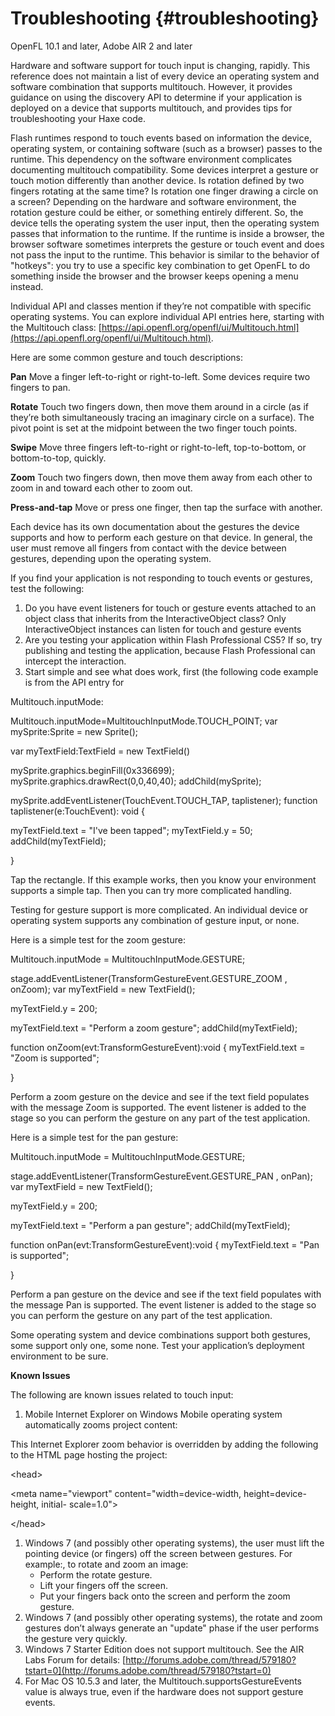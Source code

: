 # Troubleshooting {#troubleshooting}

OpenFL 10.1 and later, Adobe AIR 2 and later

Hardware and software support for touch input is changing, rapidly. This reference does not maintain a list of every device an operating system and software combination that supports multitouch. However, it provides guidance on using the discovery API to determine if your application is deployed on a device that supports multitouch, and provides tips for troubleshooting your Haxe code.

Flash runtimes respond to touch events based on information the device, operating system, or containing software (such as a browser) passes to the runtime. This dependency on the software environment complicates documenting multitouch compatibility. Some devices interpret a gesture or touch motion differently than another device. Is rotation defined by two fingers rotating at the same time? Is rotation one finger drawing a circle on a screen? Depending on the hardware and software environment, the rotation gesture could be either, or something entirely different. So, the device tells the operating system the user input, then the operating system passes that information to the runtime. If the runtime is inside a browser, the browser software sometimes interprets the gesture or touch event and does not pass the input to the runtime. This behavior is similar to the behavior of "hotkeys": you try to use a specific key combination to get OpenFL to do something inside the browser and the browser keeps opening a menu instead.

Individual API and classes mention if they’re not compatible with specific operating systems. You can explore individual API entries here, starting with the Multitouch class: [https://api.openfl.org/openfl/ui/Multitouch.html](https://api.openfl.org/openfl/ui/Multitouch.html).

Here are some common gesture and touch descriptions:

**Pan** Move a finger left-to-right or right-to-left. Some devices require two fingers to pan.

**Rotate** Touch two fingers down, then move them around in a circle (as if they’re both simultaneously tracing an imaginary circle on a surface). The pivot point is set at the midpoint between the two finger touch points.

**Swipe** Move three fingers left-to-right or right-to-left, top-to-bottom, or bottom-to-top, quickly.

**Zoom** Touch two fingers down, then move them away from each other to zoom in and toward each other to zoom out.

**Press-and-tap** Move or press one finger, then tap the surface with another.

Each device has its own documentation about the gestures the device supports and how to perform each gesture on that device. In general, the user must remove all fingers from contact with the device between gestures, depending upon the operating system.

If you find your application is not responding to touch events or gestures, test the following:

1.  Do you have event listeners for touch or gesture events attached to an object class that inherits from the InteractiveObject class? Only InteractiveObject instances can listen for touch and gesture events
2.  Are you testing your application within Flash Professional CS5? If so, try publishing and testing the application, because Flash Professional can intercept the interaction.
3.  Start simple and see what does work, first (the following code example is from the API entry for

Multitouch.inputMode:

Multitouch.inputMode=MultitouchInputMode.TOUCH_POINT; var mySprite:Sprite = new Sprite();

var myTextField:TextField = new TextField()

mySprite.graphics.beginFill(0x336699); mySprite.graphics.drawRect(0,0,40,40); addChild(mySprite);

mySprite.addEventListener(TouchEvent.TOUCH_TAP, taplistener); function taplistener(e:TouchEvent): void {

myTextField.text = "I've been tapped"; myTextField.y = 50; addChild(myTextField);

}

Tap the rectangle. If this example works, then you know your environment supports a simple tap. Then you can try more complicated handling.

Testing for gesture support is more complicated. An individual device or operating system supports any combination of gesture input, or none.

Here is a simple test for the zoom gesture:

Multitouch.inputMode = MultitouchInputMode.GESTURE;

stage.addEventListener(TransformGestureEvent.GESTURE_ZOOM , onZoom); var myTextField = new TextField();

myTextField.y = 200;

myTextField.text = "Perform a zoom gesture"; addChild(myTextField);

function onZoom(evt:TransformGestureEvent):void { myTextField.text = "Zoom is supported";

}

Perform a zoom gesture on the device and see if the text field populates with the message Zoom is supported. The event listener is added to the stage so you can perform the gesture on any part of the test application.

Here is a simple test for the pan gesture:

Multitouch.inputMode = MultitouchInputMode.GESTURE;

stage.addEventListener(TransformGestureEvent.GESTURE_PAN , onPan); var myTextField = new TextField();

myTextField.y = 200;

myTextField.text = "Perform a pan gesture"; addChild(myTextField);

function onPan(evt:TransformGestureEvent):void { myTextField.text = "Pan is supported";

}

Perform a pan gesture on the device and see if the text field populates with the message Pan is supported. The event listener is added to the stage so you can perform the gesture on any part of the test application.

Some operating system and device combinations support both gestures, some support only one, some none. Test your application’s deployment environment to be sure.

**Known Issues**

The following are known issues related to touch input:

1.  Mobile Internet Explorer on Windows Mobile operating system automatically zooms project content:

This Internet Explorer zoom behavior is overridden by adding the following to the HTML page hosting the project:

&lt;head&gt;

&lt;meta name="viewport" content="width=device-width, height=device-height, initial- scale=1.0"&gt;

&lt;/head&gt;

1.  Windows 7 (and possibly other operating systems), the user must lift the pointing device (or fingers) off the screen between gestures. For example:, to rotate and zoom an image:
    *   Perform the rotate gesture.
    *   Lift your fingers off the screen.
    *   Put your fingers back onto the screen and perform the zoom gesture.
2.  Windows 7 (and possibly other operating systems), the rotate and zoom gestures don’t always generate an "update" phase if the user performs the gesture very quickly.
3.  Windows 7 Starter Edition does not support multitouch. See the AIR Labs Forum for details: [http://forums.adobe.com/thread/579180?tstart=0](http://forums.adobe.com/thread/579180?tstart=0)
4.  For Mac OS 10.5.3 and later, the Multitouch.supportsGestureEvents value is always true, even if the hardware does not support gesture events.